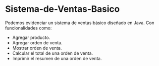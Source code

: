 # Sistema-de-Ventas-Basico

Podemos evidenciar un sistema de ventas básico diseñado en Java. Con funcionalidades como:
- Agregar producto.
- Agregar orden de venta.
- Mostrar orden de venta.
- Calcular el total de una orden de venta.
- Imprimir el resumen de una orden de venta.
